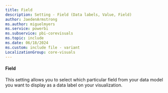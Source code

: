 ```yaml
---
title: Field
description: Setting - Field (Data labels, Value, Field)
author: JaedenArmstrong
ms.author: miguelmyers
ms.service: powerbi
ms.subservice: pbi-corevisuals
ms.topic: include
ms.date: 06/18/2024
ms.custom: include file - variant
LocalizationGroup: core-visuals
---
```

#### Field

This setting allows you to select which particular field from your data model you want to display as a data label on your visualization.
